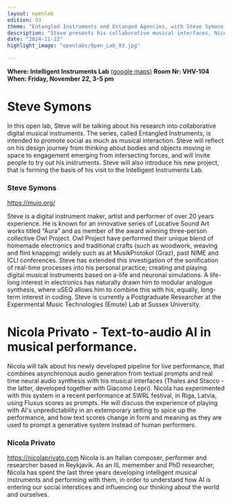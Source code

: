 ```yaml
---
layout: openlab
edition: 93
theme: "Entangled Instruments and Entanged Agencies, with Steve Symons and Nicola Privato"
description: "Steve presents his collaborative musical interfaces, Nicola introduces his performative text-to-audio pipeline."
date: "2024-11-22"
highlight_image: "openlabs/Open_Lab_93.jpg"

---
```


**Where: Intelligent Instruments Lab** [(google maps)](https://maps.app.goo.gl/QAgZdx3r5fFfV2Kt5)
**Room Nr: VHV-104**
**When: Friday, November 22, 3-5 pm**
<script>
    import CaptionedImage from "../../components/Images/CaptionedImage.svelte"
</script>

<CaptionedImage
    src="openlabs/Open_Lab_93.jpg"
    alt="One of Steve Symon's entangled instruments" 
    caption="One of Steve Symon's entangled instruments"/>

# Steve Symons

In this open lab, Steve will be talking about his research into collaborative digital musical instruments. The series, called Entangled Instruments, is intended to promote social as much as musical interaction. Steve will reflect on his design journey from thinking about bodies and objects moving in space to engagement emerging from intersecting forces, and will invite people to try out his instruments. Steve will also introduce his new project, that is forming the basis of his visit to the Intelligent Instruments Lab.


### Steve Symons 
https://muio.org/ 

Steve is a digital instrument maker, artist and performer of over 20 years experience. He is known for an innovative series of Locative Sound Art works titled “Aura” and as member of the award winning three-person collective Owl Project. Owl Project have performed their unique blend of homemade electronics and traditional crafts (such as woodwork, weaving and flint knapping) widely such as at MusikProtokol (Graz), past NIME and ICLI conferences. Steve has extended this investigation of the sonification of real-time processes into his personal practice; creating and playing digital musical instruments based on a-life and neuronal simulations. A life-long interest in electronics has naturally drawn him to modular analogue synthesis, where uSEQ allows him to combine this with his, equally, long-term interest in coding. Steve is currently a Postgraduate Researcher at the Experimental Music Technologies (Emute) Lab at Sussex University. 

<CaptionedImage
    src="openlabs/SWRL_nicola.jpg"
    alt="Nicola Performing at the SWRL Festival in Riga" 
    caption="Nicola Performing with his new pipeline at the SWRL Festival in Riga"/>


# Nicola Privato - Text-to-audio AI in musical performance.
Nicola will talk about his newly developed pipeline for live performance, that combines asynchronous audio generation from textual prompts and real time neural audio synthesis with his musical interfaces (Thales and Stacco - the latter, developed together with Giacomo Lepri). Nicola has experimented with this system in a recent performance at SWRL festival, in Riga, Latvia, using Fluxus scores as prompts. He will discuss the experience of playing with AI's unpredictability in an extemporary setting to spice up the performance, and how text scores change in form and meaning as they are used to prompt a generative system instead of human performers.

### Nicola Privato
https://nicolaprivato.com
Nicola is an Italian composer, performer and researcher based in Reykjavik. As an IIL memember and PhD researcher, Nicola has spent the last three years developing intelligent musical instruments and performing with them, in order to understand how AI is entering our social interstices and influencing our thinking about the world and ourselves.
